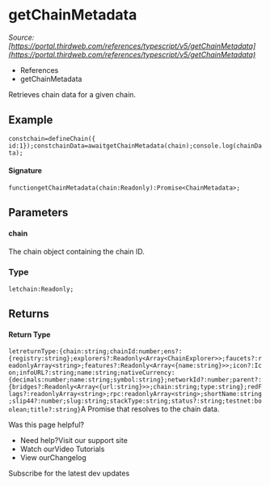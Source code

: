 # getChainMetadata

*Source: [https://portal.thirdweb.com/references/typescript/v5/getChainMetadata](https://portal.thirdweb.com/references/typescript/v5/getChainMetadata)*

* References
* getChainMetadata

Retrieves chain data for a given chain.

## Example

`constchain=defineChain({ id:1});constchainData=awaitgetChainMetadata(chain);console.log(chainData);`
#### Signature

`functiongetChainMetadata(chain:Readonly):Promise<ChainMetadata>;`
## Parameters

#### chain

The chain object containing the chain ID.

### Type

`letchain:Readonly;`
## Returns

#### Return Type

`letreturnType:{chain:string;chainId:number;ens?:{registry:string};explorers?:Readonly<Array<ChainExplorer>>;faucets?:readonlyArray<string>;features?:Readonly<Array<{name:string}>>;icon?:Icon;infoURL?:string;name:string;nativeCurrency:{decimals:number;name:string;symbol:string};networkId?:number;parent?:{bridges?:Readonly<Array<{url:string}>>;chain:string;type:string};redFlags?:readonlyArray<string>;rpc:readonlyArray<string>;shortName:string;slip44?:number;slug:string;stackType:string;status?:string;testnet:boolean;title?:string}`A Promise that resolves to the chain data.

Was this page helpful?

* Need help?Visit our support site
* Watch ourVideo Tutorials
* View ourChangelog

Subscribe for the latest dev updates

